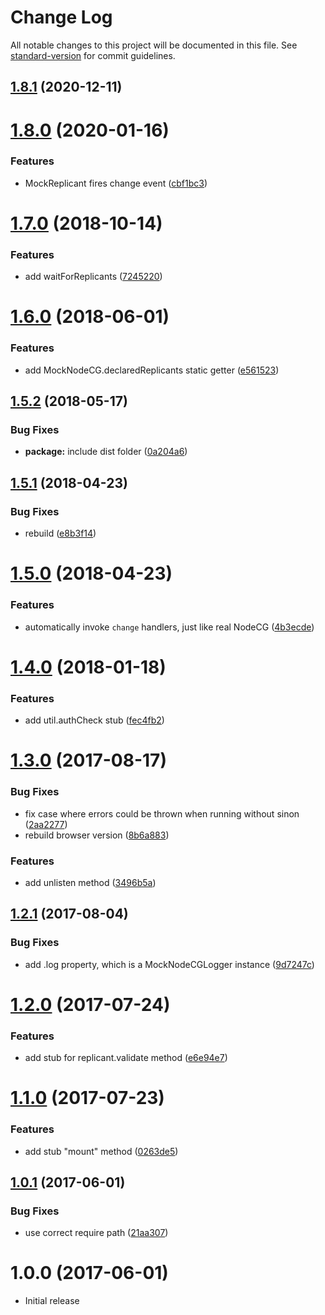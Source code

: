 # Change Log

All notable changes to this project will be documented in this file. See [standard-version](https://github.com/conventional-changelog/standard-version) for commit guidelines.

<a name="1.8.1"></a>
## [1.8.1](https://github.com/nodecg/mock-nodecg/compare/v1.8.0...v1.8.1) (2020-12-11)



<a name="1.8.0"></a>
# [1.8.0](https://github.com/nodecg/mock-nodecg/compare/v1.7.0...v1.8.0) (2020-01-16)


### Features

* MockReplicant fires change event ([cbf1bc3](https://github.com/nodecg/mock-nodecg/commit/cbf1bc3))



<a name="1.7.0"></a>
# [1.7.0](https://github.com/nodecg/mock-nodecg/compare/v1.6.0...v1.7.0) (2018-10-14)


### Features

* add waitForReplicants ([7245220](https://github.com/nodecg/mock-nodecg/commit/7245220))



<a name="1.6.0"></a>
# [1.6.0](https://github.com/nodecg/mock-nodecg/compare/v1.5.2...v1.6.0) (2018-06-01)


### Features

* add MockNodeCG.declaredReplicants static getter ([e561523](https://github.com/nodecg/mock-nodecg/commit/e561523))



<a name="1.5.2"></a>
## [1.5.2](https://github.com/nodecg/mock-nodecg/compare/v1.5.1...v1.5.2) (2018-05-17)


### Bug Fixes

* **package:** include dist folder ([0a204a6](https://github.com/nodecg/mock-nodecg/commit/0a204a6))



<a name="1.5.1"></a>
## [1.5.1](https://github.com/nodecg/mock-nodecg/compare/v1.5.0...v1.5.1) (2018-04-23)


### Bug Fixes

* rebuild ([e8b3f14](https://github.com/nodecg/mock-nodecg/commit/e8b3f14))



<a name="1.5.0"></a>
# [1.5.0](https://github.com/nodecg/mock-nodecg/compare/v1.4.0...v1.5.0) (2018-04-23)


### Features

* automatically invoke `change` handlers, just like real NodeCG ([4b3ecde](https://github.com/nodecg/mock-nodecg/commit/4b3ecde))



<a name="1.4.0"></a>
# [1.4.0](https://github.com/nodecg/mock-nodecg/compare/v1.3.0...v1.4.0) (2018-01-18)


### Features

* add util.authCheck stub ([fec4fb2](https://github.com/nodecg/mock-nodecg/commit/fec4fb2))



<a name="1.3.0"></a>
# [1.3.0](https://github.com/nodecg/mock-nodecg/compare/v1.2.1...v1.3.0) (2017-08-17)


### Bug Fixes

* fix case where errors could be thrown when running without sinon ([2aa2277](https://github.com/nodecg/mock-nodecg/commit/2aa2277))
* rebuild browser version ([8b6a883](https://github.com/nodecg/mock-nodecg/commit/8b6a883))


### Features

* add unlisten method ([3496b5a](https://github.com/nodecg/mock-nodecg/commit/3496b5a))



<a name="1.2.1"></a>
## [1.2.1](https://github.com/nodecg/mock-nodecg/compare/v1.2.0...v1.2.1) (2017-08-04)


### Bug Fixes

* add .log property, which is a MockNodeCGLogger instance ([9d7247c](https://github.com/nodecg/mock-nodecg/commit/9d7247c))



<a name="1.2.0"></a>
# [1.2.0](https://github.com/nodecg/mock-nodecg/compare/v1.1.0...v1.2.0) (2017-07-24)


### Features

* add stub for replicant.validate method ([e6e94e7](https://github.com/nodecg/mock-nodecg/commit/e6e94e7))



<a name="1.1.0"></a>
# [1.1.0](https://github.com/nodecg/mock-nodecg/compare/v1.0.1...v1.1.0) (2017-07-23)


### Features

* add stub "mount" method ([0263de5](https://github.com/nodecg/mock-nodecg/commit/0263de5))



<a name="1.0.1"></a>
## [1.0.1](https://github.com/nodecg/mock-nodecg/compare/v1.0.0...v1.0.1) (2017-06-01)


### Bug Fixes

* use correct require path ([21aa307](https://github.com/nodecg/mock-nodecg/commit/21aa307))



<a name="1.0.0"></a>
# 1.0.0 (2017-06-01)

- Initial release
